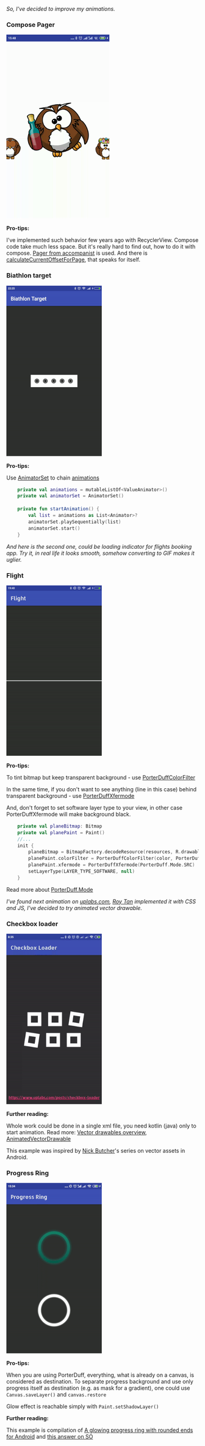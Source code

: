 _So, I've decided to improve my animations._

### Compose Pager

![target](https://github.com/Shakenbeer/Animations/blob/master/owls.gif)

**Pro-tips:**

I've implemented such behavior few years ago with RecyclerView. Compose code take much less space. But it's really hard to find out, how to do it with compose. 
[Pager from accompanist](https://google.github.io/accompanist/pager/) is used. And there is [calculateCurrentOffsetForPage](https://google.github.io/accompanist/api/pager/pager/com.google.accompanist.pager/calculate-current-offset-for-page.html), that speaks for itself.

### Biathlon target

![target](https://github.com/Shakenbeer/Animations/blob/master/biathlon_target.gif)

**Pro-tips:**

Use [AnimatorSet](https://developer.android.com/reference/android/animation/AnimatorSet) to chain [animations](https://developer.android.com/reference/android/animation/Animator)

```kotlin
    private val animations = mutableListOf<ValueAnimator>()
    private val animatorSet = AnimatorSet()

    private fun startAnimation() {
        val list = animations as List<Animator>?
        animatorSet.playSequentially(list)
        animatorSet.start()
    }
```

_And here is the second one, could be loading indicator for flights booking app. Try it, in real life it looks smooth, somehow converting to GIF makes it uglier._

### Flight

![target](https://github.com/Shakenbeer/Animations/blob/master/flight.gif)

**Pro-tips:**

To tint bitmap but keep transparent background - use [PorterDuffColorFilter](https://developer.android.com/reference/android/graphics/PorterDuffColorFilter)

In the same time, if you don't want to see anything (line in this case) behind transparent background - use [PorterDuffXfermode](https://developer.android.com/reference/android/graphics/PorterDuffXfermode)

And, don't forget to set software layer type to your view, in other case PorterDuffXfermode will make background black.

```kotlin
    private val planeBitmap: Bitmap
    private val planePaint = Paint()
    //...
    init {
        planeBitmap = BitmapFactory.decodeResource(resources, R.drawable.airplane_white_48dp)
        planePaint.colorFilter = PorterDuffColorFilter(color, PorterDuff.Mode.SRC_IN)
        planePaint.xfermode = PorterDuffXfermode(PorterDuff.Mode.SRC)
        setLayerType(LAYER_TYPE_SOFTWARE, null)
    }
```

Read more about [PorterDuff.Mode](https://developer.android.com/reference/android/graphics/PorterDuff.Mode)


_I've found next animation on [uplabs.com](https://www.uplabs.com/posts/checkbox-loader), [Roy Tan](https://www.uplabs.com/royrt88) implemented it with CSS and JS, I've decided to try animated vector drawable._

### Checkbox loader

![target](https://github.com/Shakenbeer/Animations/blob/master/checkbox_loader.gif)

**Further reading:**

Whole work could be done in a single xml file, you need kotlin (java) only to start animation. Read more: [Vector drawables overview](https://developer.android.com/guide/topics/graphics/vector-drawable-resources), [AnimatedVectorDrawable](https://developer.android.com/reference/android/graphics/drawable/AnimatedVectorDrawable)

This example was inspired by [Nick Butcher](https://medium.com/@crafty)'s series on vector assets in Android.

### Progress Ring

![target](https://github.com/Shakenbeer/Animations/blob/master/progress_ring.gif)

**Pro-tips:**

When you are using PorterDuff, everything, what is already on a canvas, is considered as destination. To separate progress background and use only progress itself as destination (e.g. as mask for a gradient), one could use `Canvas.saveLayer()` and `canvas.restore`

Glow effect is reachable simply with `Paint.setShadowLayer()`

**Further reading:**

This example is compilation of [A glowing progress ring with rounded ends for Android](https://medium.com/glose-team/a-glowing-progress-ring-with-rounded-ends-for-android-865eb0161cc1) and [this answer on SO](https://stackoverflow.com/questions/36639660/android-circular-progress-bar-with-rounded-corners/53830379#53830379)

